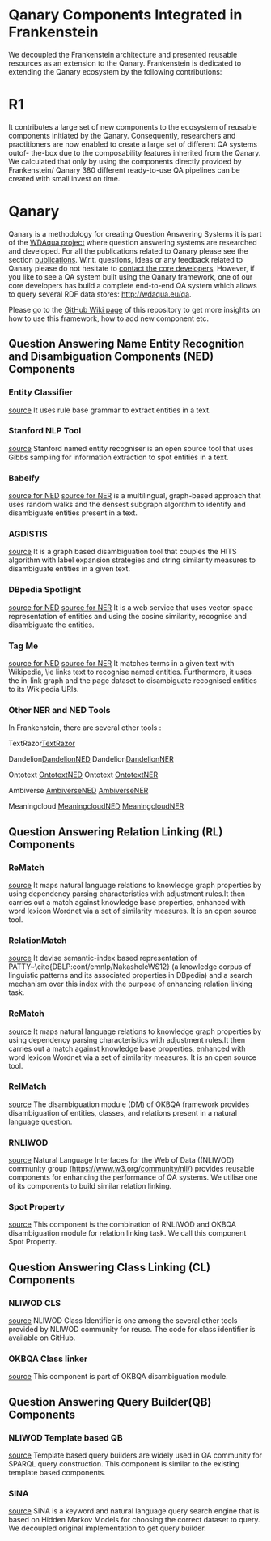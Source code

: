 # Qanary Components Integrated in Frankenstein

We decoupled the Frankenstein architecture and presented reusable resources as an extension to the Qanary. Frankenstein is dedicated to extending
the Qanary ecosystem by the following contributions:
# R1
It contributes a large set of new components to the ecosystem of reusable components initiated by the Qanary. Consequently, researchers and practitioners are now enabled to create a large set of different QA systems outof-
the-box due to the composability features inherited from the Qanary. We calculated that only by using the components directly provided by Frankenstein/ Qanary 380 different ready-to-use QA pipelines can be created with small invest on time.

# Qanary
Qanary is a methodology for creating Question Answering Systems it is part of the [WDAqua project](http://wdaqua.eu) where question answering systems are researched and developed. For all the publications related to Qanary please see the section [publications](#qanarypublications). W.r.t. questions, ideas or any feedback related to Qanary please do not hesitate to [contact the core developers](https://github.com/WDAqua/Qanary/wiki/Who-do-I-talk-to%3F). However, if you like to see a QA system built using the Qanary framework, one of our core developers has build a complete end-to-end QA system which allows to query several RDF data stores: http://wdaqua.eu/qa.

Please go to the [GitHub Wiki page](https://github.com/WDAqua/Qanary/wiki) of this repository to get more insights on how to use this framework, how to add new component etc.

## Question Answering Name Entity Recognition and Disambiguation Components (NED) Components

### Entity Classifier 
[source](https://github.com/WDAqua/Qanary-question-answering-components/tree/master/qanary_component-NER-EntityClassifier2)
It uses rule base grammar to extract entities in a text. 

### Stanford NLP Tool
[source](https://github.com/WDAqua/Qanary-question-answering-components/tree/master/qanary_component-NER-stanford)
Stanford named entity recogniser is an open source tool that uses Gibbs sampling for information extraction to spot entities in a text.

### Babelfy
[source for NED](https://github.com/WDAqua/Qanary-question-answering-components/tree/master/qanary_component-NED-Babelfy)
[source for NER](https://github.com/WDAqua/Qanary-question-answering-components/tree/master/qanary_component-NER-Babelfy)
is a multilingual, graph-based approach that uses random walks and the densest subgraph algorithm to identify and disambiguate entities present in a text.


### AGDISTIS
[source](https://github.com/WDAqua/Qanary-question-answering-components/tree/master/qanary_component-NED-AGDISTIS)
It is a graph based disambiguation tool that couples the HITS algorithm with label expansion strategies and string similarity measures to disambiguate entities in a given text.

### DBpedia Spotlight
[source for NED](https://github.com/WDAqua/Qanary-question-answering-components/tree/master/qanary_component-NED-DBpedia-Spotlight)
[source for NER](https://github.com/WDAqua/Qanary-question-answering-components/tree/master/qanary_component-NER-DBpedia-Spotlight)
 It is a web service that uses vector-space representation of entities and using the cosine similarity, recognise and disambiguate the entities.
 
 
 ### Tag Me
[source for NED](https://github.com/WDAqua/Qanary-question-answering-components/tree/master/qanary_component-NED-tagme)
[source for NER](https://github.com/WDAqua/Qanary-question-answering-components/tree/master/qanary_component-NER-tagme)
 It matches terms in a given text with Wikipedia, \ie links text to recognise named entities. 
 Furthermore, it uses the in-link graph and the page dataset to disambiguate recognised entities to its Wikipedia URls.
 
 ### Other NER and NED Tools 
 In Frankenstein, there are several other tools :
 
 TextRazor[TextRazor](https://github.com/WDAqua/Qanary-question-answering-components/tree/master/qanary_component-NER-TextRazor)
 
 Dandelion[DandelionNED](https://github.com/WDAqua/Qanary-question-answering-components/tree/master/qanary_component-NED-Dandelion)
 Dandelion[DandelionNER](https://github.com/WDAqua/Qanary-question-answering-components/tree/master/qanary_component-NER-Dandelion)
 
 Ontotext [OntotextNED](https://github.com/WDAqua/Qanary-question-answering-components/tree/master/qanary_component-NED-Ontotext)
  Ontotext [OntotextNER](https://github.com/WDAqua/Qanary-question-answering-components/tree/master/qanary_component-NER-Ontotext)
  
 Ambiverse [AmbiverseNED](https://github.com/WDAqua/Qanary-question-answering-components/tree/master/qanary_component-NED-Ambiverse)
  [AmbiverseNER](https://github.com/WDAqua/Qanary-question-answering-components/tree/master/qanary_component-NER-Ambiverse)
  
  Meaningcloud [MeaningcloudNED](https://github.com/WDAqua/Qanary-question-answering-components/tree/master/qanary_component-NED-Meaningcloud)
  [MeaningcloudNER](https://github.com/WDAqua/Qanary-question-answering-components/tree/master/qanary_component-NER-Meaningcloud)
 
 ## Question Answering Relation Linking (RL) Components

### ReMatch 
[source](https://github.com/WDAqua/Qanary-question-answering-components/tree/master/qanary_component-REL-ReMatch)
It maps natural language relations to knowledge graph properties by using dependency parsing characteristics with adjustment rules.It then carries out a match against knowledge base properties, enhanced with word lexicon Wordnet via a set of similarity measures. It is an open source tool.

### RelationMatch 
[source](https://github.com/WDAqua/Qanary-question-answering-components/blob/master/qanary_component-REL-RelationLinker2/src/main/java/eu/wdaqua/qanary/relationlinker2/RelationLinker2.java)
It devise semantic-index based representation of PATTY~\cite{DBLP:conf/emnlp/NakasholeWS12} (a knowledge corpus of linguistic patterns and its associated properties in DBpedia) and a search mechanism over this index with the purpose of enhancing relation linking task.

### ReMatch 
[source](https://github.com/WDAqua/Qanary-question-answering-components/tree/master/qanary_component-REL-ReMatch)
It maps natural language relations to knowledge graph properties by using dependency parsing characteristics with adjustment rules.It then carries out a match against knowledge base properties, enhanced with word lexicon Wordnet via a set of similarity measures. It is an open source tool.

### RelMatch 
[source](https://github.com/WDAqua/Qanary-question-answering-components/tree/master/qa.qanary_component-DiambiguationProperty-OKBQA)
The disambiguation module (DM) of OKBQA framework provides disambiguation of entities, classes, and relations present in a natural language question.

### RNLIWOD
[source](https://github.com/WDAqua/Qanary-question-answering-components/tree/master/qanary_component-REL-RELNLIOD)
Natural Language Interfaces for the Web of Data ((NLIWOD) community group (https://www.w3.org/community/nli/) provides reusable components for enhancing the performance of QA systems. We utilise one of its components to build similar relation linking.

### Spot Property
[source](https://github.com/WDAqua/Qanary-question-answering-components/tree/master/qa.qanary_component-AnnotationofSpotProperty-tgm)
This component is the combination of RNLIWOD and OKBQA disambiguation module for relation linking task. 
We call this component Spot Property.


## Question Answering Class Linking (CL) Components

### NLIWOD CLS 
[source](https://github.com/WDAqua/Qanary-question-answering-components/tree/master/qanary_component-CLS-CLSNLIOD)
NLIWOD Class Identifier is one among the several other tools provided by NLIWOD community for reuse. The code for class identifier is available on GitHub.

### OKBQA Class linker
[source](https://github.com/WDAqua/Qanary-question-answering-components/tree/master/qa.qanary_component-AnnotationofSpotClass-tgm)
This component is part of OKBQA disambiguation module.

## Question Answering Query Builder(QB) Components

### NLIWOD Template based QB
[source](https://github.com/WDAqua/Qanary-question-answering-components/tree/master/qa.qanary_component-QueryBuilder)
Template based query builders are widely used in QA community for SPARQL query construction. This component is similar to the existing template based components.

### SINA
[source](https://github.com/WDAqua/Qanary-question-answering-components/tree/master/qanary_component-QB-Sina)
SINA is a keyword and natural language query search engine that is based on Hidden Markov Models for choosing the correct dataset to query. We decoupled original implementation to get query builder.




 
 
